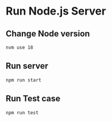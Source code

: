 # Run Node.js Server

## Change Node version

    nvm use 18

## Run server

    npm run start

## Run Test case

    npm run test